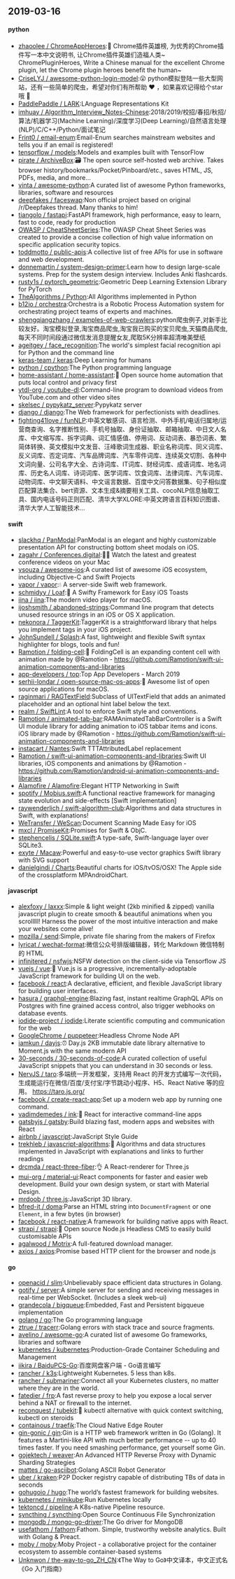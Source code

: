 ## 2019-03-16

#### python
* [zhaoolee / ChromeAppHeroes](https://github.com/zhaoolee/ChromeAppHeroes):🌈
Chrome插件英雄榜, 为优秀的Chrome插件写一本中文说明书, 让Chrome插件英雄们造福人类~ ChromePluginHeroes, Write a Chinese manual for the excellent Chrome plugin, let the Chrome plugin heroes benefit the human~
* [CriseLYJ / awesome-python-login-model](https://github.com/CriseLYJ/awesome-python-login-model):😮
python模拟登陆一些大型网站，还有一些简单的爬虫，希望对你们有所帮助
❤️
，如果喜欢记得给个star哦
🌟
* [PaddlePaddle / LARK](https://github.com/PaddlePaddle/LARK):LAnguage Representations Kit
* [imhuay / Algorithm_Interview_Notes-Chinese](https://github.com/imhuay/Algorithm_Interview_Notes-Chinese):2018/2019/校招/春招/秋招/算法/机器学习(Machine Learning)/深度学习(Deep Learning)/自然语言处理(NLP)/C/C++/Python/面试笔记
* [Frint0 / email-enum](https://github.com/Frint0/email-enum):Email-Enum searches mainstream websites and tells you if an email is registered!
* [tensorflow / models](https://github.com/tensorflow/models):Models and examples built with TensorFlow
* [pirate / ArchiveBox](https://github.com/pirate/ArchiveBox):🗃
The open source self-hosted web archive. Takes browser history/bookmarks/Pocket/Pinboard/etc., saves HTML, JS, PDFs, media, and more...
* [vinta / awesome-python](https://github.com/vinta/awesome-python):A curated list of awesome Python frameworks, libraries, software and resources
* [deepfakes / faceswap](https://github.com/deepfakes/faceswap):Non official project based on original /r/Deepfakes thread. Many thanks to him!
* [tiangolo / fastapi](https://github.com/tiangolo/fastapi):FastAPI framework, high performance, easy to learn, fast to code, ready for production
* [OWASP / CheatSheetSeries](https://github.com/OWASP/CheatSheetSeries):The OWASP Cheat Sheet Series was created to provide a concise collection of high value information on specific application security topics.
* [toddmotto / public-apis](https://github.com/toddmotto/public-apis):A collective list of free APIs for use in software and web development.
* [donnemartin / system-design-primer](https://github.com/donnemartin/system-design-primer):Learn how to design large-scale systems. Prep for the system design interview. Includes Anki flashcards.
* [rusty1s / pytorch_geometric](https://github.com/rusty1s/pytorch_geometric):Geometric Deep Learning Extension Library for PyTorch
* [TheAlgorithms / Python](https://github.com/TheAlgorithms/Python):All Algorithms implemented in Python
* [b12io / orchestra](https://github.com/b12io/orchestra):Orchestra is a Robotic Process Automation system for orchestrating project teams of experts and machines.
* [shengqiangzhang / examples-of-web-crawlers](https://github.com/shengqiangzhang/examples-of-web-crawlers):python爬虫例子,对新手比较友好。淘宝模拟登录,淘宝商品爬虫,淘宝我已购买的宝贝爬虫,天猫商品爬虫,每天不同时间段通过微信发消息提醒女友,爬取5K分辨率超清唯美壁纸
* [ageitgey / face_recognition](https://github.com/ageitgey/face_recognition):The world's simplest facial recognition api for Python and the command line
* [keras-team / keras](https://github.com/keras-team/keras):Deep Learning for humans
* [python / cpython](https://github.com/python/cpython):The Python programming language
* [home-assistant / home-assistant](https://github.com/home-assistant/home-assistant):🏡
Open source home automation that puts local control and privacy first
* [ytdl-org / youtube-dl](https://github.com/ytdl-org/youtube-dl):Command-line program to download videos from YouTube.com and other video sites
* [skelsec / pypykatz_server](https://github.com/skelsec/pypykatz_server):Pypykatz server
* [django / django](https://github.com/django/django):The Web framework for perfectionists with deadlines.
* [fighting41love / funNLP](https://github.com/fighting41love/funNLP):中英文敏感词、语言检测、中外手机/电话归属地/运营商查询、名字推断性别、手机号抽取、身份证抽取、邮箱抽取、中日文人名库、中文缩写库、拆字词典、词汇情感值、停用词、反动词表、暴恐词表、繁简体转换、英文模拟中文发音、汪峰歌词生成器、职业名称词库、同义词库、反义词库、否定词库、汽车品牌词库、汽车零件词库、连续英文切割、各种中文词向量、公司名字大全、古诗词库、IT词库、财经词库、成语词库、地名词库、历史名人词库、诗词词库、医学词库、饮食词库、法律词库、汽车词库、动物词库、中文聊天语料、中文谣言数据、百度中文问答数据集、句子相似度匹配算法集合、bert资源、文本生成&摘要相关工具、cocoNLP信息抽取工具、国内电话号码正则匹配、清华大学XLORE:中英文跨语言百科知识图谱、清华大学人工智能技术…

#### swift
* [slackhq / PanModal](https://github.com/slackhq/PanModal):PanModal is an elegant and highly customizable presentation API for constructing bottom sheet modals on iOS.
* [zagahr / Conferences.digital](https://github.com/zagahr/Conferences.digital):👨‍💻
Watch the latest and greatest conference videos on your Mac
* [vsouza / awesome-ios](https://github.com/vsouza/awesome-ios):A curated list of awesome iOS ecosystem, including Objective-C and Swift Projects
* [vapor / vapor](https://github.com/vapor/vapor):💧
A server-side Swift web framework.
* [schmidyy / Loaf](https://github.com/schmidyy/Loaf):🍞
A Swifty Framework for Easy iOS Toasts
* [iina / iina](https://github.com/iina/iina):The modern video player for macOS.
* [ijoshsmith / abandoned-strings](https://github.com/ijoshsmith/abandoned-strings):Command line program that detects unused resource strings in an iOS or OS X application.
* [nekonora / TaggerKit](https://github.com/nekonora/TaggerKit):TaggerKit is a straightforward library that helps you implement tags in your iOS project.
* [JohnSundell / Splash](https://github.com/JohnSundell/Splash):A fast, lightweight and flexible Swift syntax highlighter for blogs, tools and fun!
* [Ramotion / folding-cell](https://github.com/Ramotion/folding-cell):📃
FoldingCell is an expanding content cell with animation made by @Ramotion - https://github.com/Ramotion/swift-ui-animation-components-and-libraries
* [app-developers / top](https://github.com/app-developers/top):Top App Developers - March 2019
* [serhii-londar / open-source-mac-os-apps](https://github.com/serhii-londar/open-source-mac-os-apps):🚀
Awesome list of open source applications for macOS.
* [raginmari / RAGTextField](https://github.com/raginmari/RAGTextField):Subclass of UITextField that adds an animated placeholder and an optional hint label below the text.
* [realm / SwiftLint](https://github.com/realm/SwiftLint):A tool to enforce Swift style and conventions.
* [Ramotion / animated-tab-bar](https://github.com/Ramotion/animated-tab-bar):RAMAnimatedTabBarController is a Swift UI module library for adding animation to iOS tabbar items and icons. iOS library made by @Ramotion - https://github.com/Ramotion/swift-ui-animation-components-and-libraries
* [instacart / Nantes](https://github.com/instacart/Nantes):Swift TTTAttributedLabel replacement
* [Ramotion / swift-ui-animation-components-and-libraries](https://github.com/Ramotion/swift-ui-animation-components-and-libraries):Swift UI libraries, iOS components and animations by @Ramotion - https://github.com/Ramotion/android-ui-animation-components-and-libraries
* [Alamofire / Alamofire](https://github.com/Alamofire/Alamofire):Elegant HTTP Networking in Swift
* [spotify / Mobius.swift](https://github.com/spotify/Mobius.swift):A functional reactive framework for managing state evolution and side-effects [Swift implementation]
* [raywenderlich / swift-algorithm-club](https://github.com/raywenderlich/swift-algorithm-club):Algorithms and data structures in Swift, with explanations!
* [WeTransfer / WeScan](https://github.com/WeTransfer/WeScan):Document Scanning Made Easy for iOS
* [mxcl / PromiseKit](https://github.com/mxcl/PromiseKit):Promises for Swift & ObjC.
* [stephencelis / SQLite.swift](https://github.com/stephencelis/SQLite.swift):A type-safe, Swift-language layer over SQLite3.
* [exyte / Macaw](https://github.com/exyte/Macaw):Powerful and easy-to-use vector graphics Swift library with SVG support
* [danielgindi / Charts](https://github.com/danielgindi/Charts):Beautiful charts for iOS/tvOS/OSX! The Apple side of the crossplatform MPAndroidChart.

#### javascript
* [alexfoxy / laxxx](https://github.com/alexfoxy/laxxx):Simple & light weight (2kb minified & zipped) vanilla javascript plugin to create smooth & beautiful animations when you scrolllll! Harness the power of the most intuitive interaction and make your websites come alive!
* [mozilla / send](https://github.com/mozilla/send):Simple, private file sharing from the makers of Firefox
* [lyricat / wechat-format](https://github.com/lyricat/wechat-format):微信公众号排版编辑器，转化 Markdown 微信特制的 HTML
* [infinitered / nsfwjs](https://github.com/infinitered/nsfwjs):NSFW detection on the client-side via Tensorflow JS
* [vuejs / vue](https://github.com/vuejs/vue):🖖
Vue.js is a progressive, incrementally-adoptable JavaScript framework for building UI on the web.
* [facebook / react](https://github.com/facebook/react):A declarative, efficient, and flexible JavaScript library for building user interfaces.
* [hasura / graphql-engine](https://github.com/hasura/graphql-engine):Blazing fast, instant realtime GraphQL APIs on Postgres with fine grained access control, also trigger webhooks on database events.
* [iodide-project / iodide](https://github.com/iodide-project/iodide):Literate scientific computing and communication for the web
* [GoogleChrome / puppeteer](https://github.com/GoogleChrome/puppeteer):Headless Chrome Node API
* [iamkun / dayjs](https://github.com/iamkun/dayjs):⏰
Day.js 2KB immutable date library alternative to Moment.js with the same modern API
* [30-seconds / 30-seconds-of-code](https://github.com/30-seconds/30-seconds-of-code):A curated collection of useful JavaScript snippets that you can understand in 30 seconds or less.
* [NervJS / taro](https://github.com/NervJS/taro):多端统一开发框架，支持用 React 的开发方式编写一次代码，生成能运行在微信/百度/支付宝/字节跳动小程序、H5、React Native 等的应用。 https://taro.js.org/
* [facebook / create-react-app](https://github.com/facebook/create-react-app):Set up a modern web app by running one command.
* [vadimdemedes / ink](https://github.com/vadimdemedes/ink):🌈
React for interactive command-line apps
* [gatsbyjs / gatsby](https://github.com/gatsbyjs/gatsby):Build blazing fast, modern apps and websites with React
* [airbnb / javascript](https://github.com/airbnb/javascript):JavaScript Style Guide
* [trekhleb / javascript-algorithms](https://github.com/trekhleb/javascript-algorithms):📝
Algorithms and data structures implemented in JavaScript with explanations and links to further readings
* [drcmda / react-three-fiber](https://github.com/drcmda/react-three-fiber):👌
A React-renderer for Three.js
* [mui-org / material-ui](https://github.com/mui-org/material-ui):React components for faster and easier web development. Build your own design system, or start with Material Design.
* [mrdoob / three.js](https://github.com/mrdoob/three.js):JavaScript 3D library.
* [bfred-it / doma](https://github.com/bfred-it/doma):Parse an HTML string into `DocumentFragment` or one `Element`, in a few bytes (in browser)
* [facebook / react-native](https://github.com/facebook/react-native):A framework for building native apps with React.
* [strapi / strapi](https://github.com/strapi/strapi):🚀
Open source Node.js Headless CMS to easily build customisable APIs
* [agalwood / Motrix](https://github.com/agalwood/Motrix):A full-featured download manager.
* [axios / axios](https://github.com/axios/axios):Promise based HTTP client for the browser and node.js

#### go
* [openacid / slim](https://github.com/openacid/slim):Unbelievably space efficient data structures in Golang.
* [gotify / server](https://github.com/gotify/server):A simple server for sending and receiving messages in real-time per WebSocket. (Includes a sleek web-ui)
* [grandecola / bigqueue](https://github.com/grandecola/bigqueue):Embedded, Fast and Persistent bigqueue implementation
* [golang / go](https://github.com/golang/go):The Go programming language
* [ztrue / tracerr](https://github.com/ztrue/tracerr):Golang errors with stack trace and source fragments.
* [avelino / awesome-go](https://github.com/avelino/awesome-go):A curated list of awesome Go frameworks, libraries and software
* [kubernetes / kubernetes](https://github.com/kubernetes/kubernetes):Production-Grade Container Scheduling and Management
* [iikira / BaiduPCS-Go](https://github.com/iikira/BaiduPCS-Go):百度网盘客户端 - Go语言编写
* [rancher / k3s](https://github.com/rancher/k3s):Lightweight Kubernetes. 5 less than k8s.
* [rancher / submariner](https://github.com/rancher/submariner):Connect all your Kubernetes clusters, no matter where they are in the world.
* [fatedier / frp](https://github.com/fatedier/frp):A fast reverse proxy to help you expose a local server behind a NAT or firewall to the internet.
* [reconquest / tubekit](https://github.com/reconquest/tubekit):🧪 kubectl alternative with quick context switching, kubectl on steroids
* [containous / traefik](https://github.com/containous/traefik):The Cloud Native Edge Router
* [gin-gonic / gin](https://github.com/gin-gonic/gin):Gin is a HTTP web framework written in Go (Golang). It features a Martini-like API with much better performance -- up to 40 times faster. If you need smashing performance, get yourself some Gin.
* [gojektech / weaver](https://github.com/gojektech/weaver):An Advanced HTTP Reverse Proxy with Dynamic Sharding Strategies
* [mattes / go-asciibot](https://github.com/mattes/go-asciibot):Golang ASCII Robot Generator
* [uber / kraken](https://github.com/uber/kraken):P2P Docker registry capable of distributing TBs of data in seconds
* [gohugoio / hugo](https://github.com/gohugoio/hugo):The world’s fastest framework for building websites.
* [kubernetes / minikube](https://github.com/kubernetes/minikube):Run Kubernetes locally
* [tektoncd / pipeline](https://github.com/tektoncd/pipeline):A K8s-native Pipeline resource.
* [syncthing / syncthing](https://github.com/syncthing/syncthing):Open Source Continuous File Synchronization
* [mongodb / mongo-go-driver](https://github.com/mongodb/mongo-go-driver):The Go driver for MongoDB
* [usefathom / fathom](https://github.com/usefathom/fathom):Fathom. Simple, trustworthy website analytics. Built with Golang & Preact.
* [moby / moby](https://github.com/moby/moby):Moby Project - a collaborative project for the container ecosystem to assemble container-based systems
* [Unknwon / the-way-to-go_ZH_CN](https://github.com/Unknwon/the-way-to-go_ZH_CN):《The Way to Go》中文译本，中文正式名《Go 入门指南》
